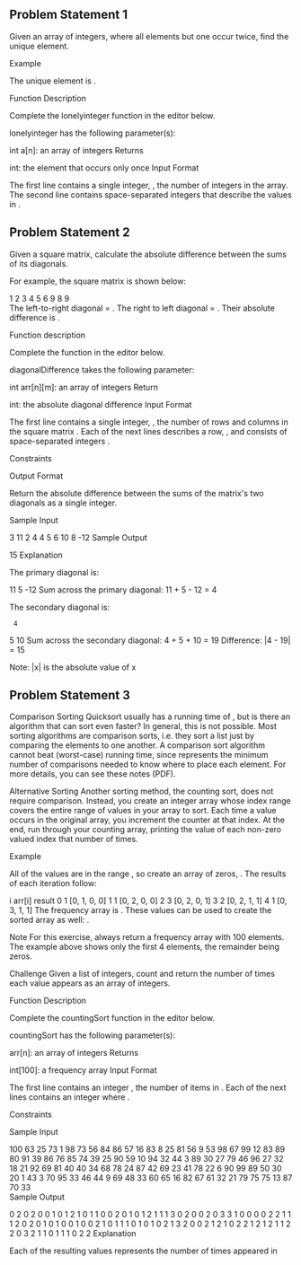 ## Problem Statement 1

Given an array of integers, where all elements but one occur twice, find the unique element.

Example

The unique element is .

Function Description

Complete the lonelyinteger function in the editor below.

lonelyinteger has the following parameter(s):

int a[n]: an array of integers
Returns

int: the element that occurs only once
Input Format

The first line contains a single integer, , the number of integers in the array.
The second line contains space-separated integers that describe the values in .

## Problem Statement 2

Given a square matrix, calculate the absolute difference between the sums of its diagonals.

For example, the square matrix is shown below:

1 2 3
4 5 6
9 8 9  
The left-to-right diagonal = . The right to left diagonal = . Their absolute difference is .

Function description

Complete the function in the editor below.

diagonalDifference takes the following parameter:

int arr[n][m]: an array of integers
Return

int: the absolute diagonal difference
Input Format

The first line contains a single integer, , the number of rows and columns in the square matrix .
Each of the next lines describes a row, , and consists of space-separated integers .

Constraints

Output Format

Return the absolute difference between the sums of the matrix's two diagonals as a single integer.

Sample Input

3
11 2 4
4 5 6
10 8 -12
Sample Output

15
Explanation

The primary diagonal is:

11
5
-12
Sum across the primary diagonal: 11 + 5 - 12 = 4

The secondary diagonal is:

     4

5
10
Sum across the secondary diagonal: 4 + 5 + 10 = 19
Difference: |4 - 19| = 15

Note: |x| is the absolute value of x

## Problem Statement 3

Comparison Sorting
Quicksort usually has a running time of , but is there an algorithm that can sort even faster? In general, this is not possible. Most sorting algorithms are comparison sorts, i.e. they sort a list just by comparing the elements to one another. A comparison sort algorithm cannot beat (worst-case) running time, since represents the minimum number of comparisons needed to know where to place each element. For more details, you can see these notes (PDF).

Alternative Sorting
Another sorting method, the counting sort, does not require comparison. Instead, you create an integer array whose index range covers the entire range of values in your array to sort. Each time a value occurs in the original array, you increment the counter at that index. At the end, run through your counting array, printing the value of each non-zero valued index that number of times.

Example

All of the values are in the range , so create an array of zeros, . The results of each iteration follow:

i arr[i] result
0 1 [0, 1, 0, 0]
1 1 [0, 2, 0, 0]
2 3 [0, 2, 0, 1]
3 2 [0, 2, 1, 1]
4 1 [0, 3, 1, 1]
The frequency array is . These values can be used to create the sorted array as well: .

Note
For this exercise, always return a frequency array with 100 elements. The example above shows only the first 4 elements, the remainder being zeros.

Challenge
Given a list of integers, count and return the number of times each value appears as an array of integers.

Function Description

Complete the countingSort function in the editor below.

countingSort has the following parameter(s):

arr[n]: an array of integers
Returns

int[100]: a frequency array
Input Format

The first line contains an integer , the number of items in .
Each of the next lines contains an integer where .

Constraints

Sample Input

100
63 25 73 1 98 73 56 84 86 57 16 83 8 25 81 56 9 53 98 67 99 12 83 89 80 91 39 86 76 85 74 39 25 90 59 10 94 32 44 3 89 30 27 79 46 96 27 32 18 21 92 69 81 40 40 34 68 78 24 87 42 69 23 41 78 22 6 90 99 89 50 30 20 1 43 3 70 95 33 46 44 9 69 48 33 60 65 16 82 67 61 32 21 79 75 75 13 87 70 33  
Sample Output

0 2 0 2 0 0 1 0 1 2 1 0 1 1 0 0 2 0 1 0 1 2 1 1 1 3 0 2 0 0 2 0 3 3 1 0 0 0 0 2 2 1 1 1 2 0 2 0 1 0 1 0 0 1 0 0 2 1 0 1 1 1 0 1 0 1 0 2 1 3 2 0 0 2 1 2 1 0 2 2 1 2 1 2 1 1 2 2 0 3 2 1 1 0 1 1 1 0 2 2
Explanation

Each of the resulting values represents the number of times appeared in
